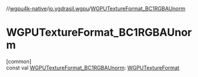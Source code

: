 //[wgpu4k-native](../../index.md)/[io.ygdrasil.wgpu](index.md)/[WGPUTextureFormat_BC1RGBAUnorm](-w-g-p-u-texture-format_-b-c1-r-g-b-a-unorm.md)

# WGPUTextureFormat_BC1RGBAUnorm

[common]\
const val [WGPUTextureFormat_BC1RGBAUnorm](-w-g-p-u-texture-format_-b-c1-r-g-b-a-unorm.md): [WGPUTextureFormat](-w-g-p-u-texture-format/index.md)